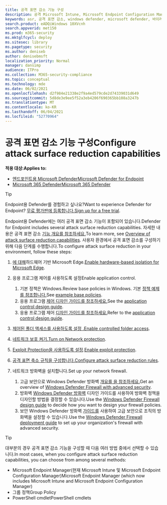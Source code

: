 ```yaml
---
title: 공격 표면 감소 기능 구성
description: 공격 Microsoft Intune, Microsoft Endpoint Configuration Manager, PowerShell cmdlet 및 그룹 정책을 사용하여 공격 표면 감소를 구성합니다.
keywords: asr, 공격 표면 감소, windows defender, microsoft defender, 바이러스 백신, av
search.product: eADQiWindows 10XVcnh
search.appverid: met150
ms.prod: m365-security
ms.mktglfcycl: deploy
ms.sitesec: library
ms.pagetype: security
ms.author: deniseb
author: denisebmsft
localization_priority: Normal
manager: dansimp
audience: ITPro
ms.collection: M365-security-compliance
ms.topic: conceptual
ms.technology: mde
ms.date: 06/02/2021
ms.openlocfilehash: d2f984e21338e2f9a4ed579cde2d74339031d649
ms.sourcegitcommit: 5d8de3e9ee5f52a3eb4206f690365bb108a3247b
ms.translationtype: MT
ms.contentlocale: ko-KR
ms.lasthandoff: 06/04/2021
ms.locfileid: "52770964"
---
```

# <a name="configure-attack-surface-reduction-capabilities"></a><span data-ttu-id="2d449-104">공격 표면 감소 기능 구성</span><span class="sxs-lookup"><span data-stu-id="2d449-104">Configure attack surface reduction capabilities</span></span>

<span data-ttu-id="2d449-105">**적용 대상:**</span><span class="sxs-lookup"><span data-stu-id="2d449-105">**Applies to:**</span></span>
- [<span data-ttu-id="2d449-106">엔드포인트용 Microsoft Defender</span><span class="sxs-lookup"><span data-stu-id="2d449-106">Microsoft Defender for Endpoint</span></span>](https://go.microsoft.com/fwlink/p/?linkid=2154037)
- [<span data-ttu-id="2d449-107">Microsoft 365 Defender</span><span class="sxs-lookup"><span data-stu-id="2d449-107">Microsoft 365 Defender</span></span>](https://go.microsoft.com/fwlink/?linkid=2118804)

> [!TIP]
> <span data-ttu-id="2d449-108">Endpoint용 Defender를 경험하고 싶나요?</span><span class="sxs-lookup"><span data-stu-id="2d449-108">Want to experience Defender for Endpoint?</span></span> <span data-ttu-id="2d449-109">[무료 평가판에 등록합니다.](https://www.microsoft.com/microsoft-365/windows/microsoft-defender-atp?ocid=docs-wdatp-assignaccess-abovefoldlink)</span><span class="sxs-lookup"><span data-stu-id="2d449-109">[Sign up for a free trial](https://www.microsoft.com/microsoft-365/windows/microsoft-defender-atp?ocid=docs-wdatp-assignaccess-abovefoldlink).</span></span>

<span data-ttu-id="2d449-110">Endpoint용 Defender에는 여러 공격 표면 감소 기능이 포함되어 있습니다.</span><span class="sxs-lookup"><span data-stu-id="2d449-110">Defender for Endpoint includes several attack surface reduction capabilities.</span></span> <span data-ttu-id="2d449-111">자세한 내용은 공격 표면 감소 [기능 개요를 참조하세요.](overview-attack-surface-reduction.md)</span><span class="sxs-lookup"><span data-stu-id="2d449-111">To learn more, see [Overview of attack surface reduction capabilities](overview-attack-surface-reduction.md).</span></span> <span data-ttu-id="2d449-112">사용자 환경에서 공격 표면 감소를 구성하기 위해 다음 단계를 수행합니다.</span><span class="sxs-lookup"><span data-stu-id="2d449-112">To configure attack surface reduction in your environment, follow these steps:</span></span> 

1. <span data-ttu-id="2d449-113">[에 대해](/windows/security/threat-protection/microsoft-defender-application-guard/install-md-app-guard)하드웨어 기반 Microsoft Edge.</span><span class="sxs-lookup"><span data-stu-id="2d449-113">[Enable hardware-based isolation for Microsoft Edge](/windows/security/threat-protection/microsoft-defender-application-guard/install-md-app-guard).</span></span>

2. <span data-ttu-id="2d449-114">응용 프로그램 제어를 사용하도록 설정</span><span class="sxs-lookup"><span data-stu-id="2d449-114">Enable application control.</span></span> 

   1. <span data-ttu-id="2d449-115">기본 정책은 Windows.</span><span class="sxs-lookup"><span data-stu-id="2d449-115">Review base policies in Windows.</span></span> <span data-ttu-id="2d449-116">기본 [정책 예제를 참조합니다.](/windows/security/threat-protection/windows-defender-application-control/example-wdac-base-policies)</span><span class="sxs-lookup"><span data-stu-id="2d449-116">See [example base policies](/windows/security/threat-protection/windows-defender-application-control/example-wdac-base-policies).</span></span>
   2. <span data-ttu-id="2d449-117">응용 프로그램 [제어 디자인 가이드를 참조하세요.](/windows/security/threat-protection/windows-defender-application-control/windows-defender-application-control-design-guide)</span><span class="sxs-lookup"><span data-stu-id="2d449-117">See the [application control design guide](/windows/security/threat-protection/windows-defender-application-control/windows-defender-application-control-design-guide).</span></span>
   3. <span data-ttu-id="2d449-118">응용 프로그램 제어 [디자인 가이드를 참조하세요.](/windows/security/threat-protection/windows-defender-application-control/windows-defender-application-control-deployment-guide)</span><span class="sxs-lookup"><span data-stu-id="2d449-118">Refer to the [application control design guide](/windows/security/threat-protection/windows-defender-application-control/windows-defender-application-control-deployment-guide).</span></span>

3. <span data-ttu-id="2d449-119">[제어된 폴더 액세스를 사용하도록 설정 .](enable-controlled-folders.md)</span><span class="sxs-lookup"><span data-stu-id="2d449-119">[Enable controlled folder access](enable-controlled-folders.md).</span></span>

4. <span data-ttu-id="2d449-120">[네트워크 보호 켜기.](enable-network-protection.md)</span><span class="sxs-lookup"><span data-stu-id="2d449-120">[Turn on Network protection](enable-network-protection.md).</span></span>

5. <span data-ttu-id="2d449-121">[Exploit Protection을 사용하도록 설정](enable-exploit-protection.md).</span><span class="sxs-lookup"><span data-stu-id="2d449-121">[Enable exploit protection](enable-exploit-protection.md).</span></span>

6. <span data-ttu-id="2d449-122">[공격 표면 축소 규칙을 구성합니다.](enable-attack-surface-reduction.md)</span><span class="sxs-lookup"><span data-stu-id="2d449-122">[Configure attack surface reduction rules](enable-attack-surface-reduction.md).</span></span>

7. <span data-ttu-id="2d449-123">네트워크 방화벽을 설치합니다.</span><span class="sxs-lookup"><span data-stu-id="2d449-123">Set up your network firewall.</span></span>

   1. <span data-ttu-id="2d449-124">고급 보안으로 Windows Defender 방화벽 [개요를 을 참조하세요.](/windows/security/threat-protection/windows-firewall/windows-firewall-with-advanced-security)</span><span class="sxs-lookup"><span data-stu-id="2d449-124">Get an overview of [Windows Defender Firewall with advanced security](/windows/security/threat-protection/windows-firewall/windows-firewall-with-advanced-security).</span></span>
   2. <span data-ttu-id="2d449-125">방화벽 [Windows Defender 방화벽](/windows/security/threat-protection/windows-firewall/windows-firewall-with-advanced-security-design-guide) 디자인 가이드를 사용하여 방화벽 정책을 디자인할 방법을 결정할 수 있습니다.</span><span class="sxs-lookup"><span data-stu-id="2d449-125">Use the [Windows Defender Firewall design guide](/windows/security/threat-protection/windows-firewall/windows-firewall-with-advanced-security-design-guide) to decide how you want to design your firewall policies.</span></span>
   3. <span data-ttu-id="2d449-126">보안 Windows Defender 방화벽 [가이드를](/windows/security/threat-protection/windows-firewall/windows-firewall-with-advanced-security-deployment-guide) 사용하여 고급 보안으로 조직의 방화벽을 설정할 수 있습니다.</span><span class="sxs-lookup"><span data-stu-id="2d449-126">Use the [Windows Defender Firewall deployment guide](/windows/security/threat-protection/windows-firewall/windows-firewall-with-advanced-security-deployment-guide) to set up your organization's firewall with advanced security.</span></span> 

> [!TIP]
> <span data-ttu-id="2d449-127">대부분의 경우 공격 표면 감소 기능을 구성할 때 다음 여러 방법 중에서 선택할 수 있습니다.</span><span class="sxs-lookup"><span data-stu-id="2d449-127">In most cases, when you configure attack surface reduction capabilities, you can choose from among several methods:</span></span>
> - <span data-ttu-id="2d449-128">Microsoft Endpoint Manager(현재 Microsoft Intune 및 Microsoft Endpoint Configuration Manager)</span><span class="sxs-lookup"><span data-stu-id="2d449-128">Microsoft Endpoint Manager (which now includes Microsoft Intune and Microsoft Endpoint Configuration Manager)</span></span>
> - <span data-ttu-id="2d449-129">그룹 정책</span><span class="sxs-lookup"><span data-stu-id="2d449-129">Group Policy</span></span>
> - <span data-ttu-id="2d449-130">PowerShell cmdlet</span><span class="sxs-lookup"><span data-stu-id="2d449-130">PowerShell cmdlets</span></span>
